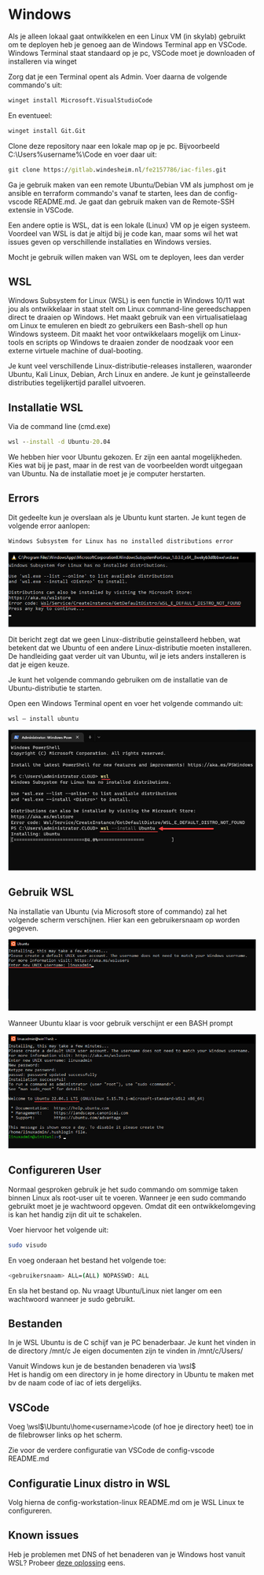 # Windows

Als je alleen lokaal gaat ontwikkelen en een Linux VM (in skylab) gebruikt om te deployen heb je genoeg aan de Windows Terminal app en VSCode. Windows Terminal staat standaard op je pc, VSCode moet je downloaden of installeren via winget

Zorg dat je een Terminal opent als Admin. Voer daarna de volgende commando's uit:

```bat
winget install Microsoft.VisualStudioCode
```
En eventueel:
```bat
winget install Git.Git
```

Clone deze repository naar een lokale map op je pc. Bijvoorbeeld C:\Users\%username%\Code en voer daar uit:

```bat
git clone https://gitlab.windesheim.nl/fe2157786/iac-files.git
```

Ga je gebruik maken van een remote Ubuntu/Debian VM als jumphost om je ansible en terraform commando's vanaf te starten, lees dan de config-vscode README.md. Je gaat dan gebruik maken van de Remote-SSH extensie in VSCode.

Een andere optie is WSL, dat is een lokale (Linux) VM op je eigen systeem. Voordeel van WSL is dat je altijd bij je code kan, maar soms wil het wat issues geven op verschillende installaties en Windows versies.

Mocht je gebruik willen maken van WSL om te deployen, lees dan verder

## WSL

Windows Subsystem for Linux (WSL) is een functie in Windows 10/11 wat jou als ontwikkelaar in staat stelt om Linux command-line gereedschappen direct te draaien op Windows. Het maakt gebruik van een virtualisatielaag om Linux te emuleren en biedt zo gebruikers een Bash-shell op hun Windows systeem. Dit maakt het voor ontwikkelaars mogelijk om Linux-tools en scripts op Windows te draaien zonder de noodzaak voor een externe virtuele machine of dual-booting.

Je kunt veel verschillende Linux-distributie-releases installeren, waaronder Ubuntu, Kali Linux, Debian, Arch Linux en andere. Je kunt je geïnstalleerde distributies tegelijkertijd parallel uitvoeren.

## Installatie WSL
Via de command line (cmd.exe)
```bat
wsl --install -d Ubuntu-20.04
```

We hebben hier voor Ubuntu gekozen. Er zijn een aantal mogelijkheden. Kies wat bij je past, maar in de rest van de voorbeelden wordt uitgegaan van Ubuntu.
Na de installatie moet je je computer herstarten.

## Errors 

Dit gedeelte kun je overslaan als je Ubuntu kunt starten.
Je kunt tegen de volgende error aanlopen:

```bat
Windows Subsystem for Linux has no installed distributions error
```

![WSL Error](./images/wsl_error.png)

Dit bericht zegt dat we geen Linux-distributie geinstalleerd hebben, wat betekent dat we Ubuntu of een andere Linux-distributie moeten installeren. De handleiding gaat verder uit van Ubuntu, wil je iets anders installeren is dat je eigen keuze.

Je kunt het volgende commando gebruiken om de installatie van de Ubuntu-distributie te starten.

Open een Windows Terminal opent en voer het volgende commando uit:

```bat
wsl – install ubuntu
```

![WSL Install](./images/wsl_install.png)

## Gebruik WSL

Na installatie van Ubuntu (via Microsoft store of commando) zal het volgende scherm verschijnen. Hier kan een gebruikersnaam op worden gegeven.

![Ubuntu User](./images/ubuntu_user.png)

Wanneer Ubuntu klaar is voor gebruik verschijnt er een BASH prompt

![Ubuntu Prompt](./images/ubuntu_prompt.png)

## Configureren User

Normaal gesproken gebruik je het sudo commando om sommige taken binnen Linux als root-user uit te voeren. Wanneer je een sudo commando gebruikt moet je je wachtwoord opgeven. Omdat dit een ontwikkelomgeving is kan het handig zijn dit uit te schakelen.

Voer hiervoor het volgende uit:

```bash
sudo visudo
```

En voeg onderaan het bestand het volgende toe:

```bash
<gebruikersnaam> ALL=(ALL) NOPASSWD: ALL
```

En sla het bestand op. Nu vraagt Ubuntu/Linux niet langer om een wachtwoord wanneer je sudo gebruikt.

## Bestanden

In je WSL Ubuntu is de C schijf van je PC benaderbaar. Je kunt het vinden in de directory /mnt/c
Je eigen documenten zijn te vinden in /mnt/c/Users/<Windows gebruikersnaam>

Vanuit Windows kun je de bestanden benaderen via \\wsl$\
Het is handig om een directory in je home directory in Ubuntu te maken met bv de naam code of iac of iets dergelijks.

## VSCode
Voeg \\wsl$\Ubuntu\home\<username>\code (of hoe je directory heet) toe in de filebrowser links op het scherm.

Zie voor de verdere configuratie van VSCode de config-vscode README.md

## Configuratie Linux distro in WSL
Volg hierna de config-workstation-linux README.md om je WSL Linux te configureren.

## Known issues

Heb je problemen met DNS of het benaderen van je Windows host vanuit WSL?
Probeer [deze oplossing](https://github.com/microsoft/WSL/issues/4139#issuecomment-1028835084) eens.